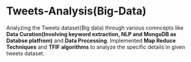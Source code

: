 # Tweets-Analysis(Big-Data)

Analyzing the Tweets dataset(Big data) through various comncepts like **Data Curation(Involving keyword extraction, NLP and MongoDB as Databse platfrom)** and **Data Processing**. Implemented **Map Reduce Techniques** and **TFIF algorithms** to analyze the specific details in given tweets dataset.
